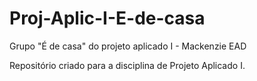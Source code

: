# Proj-Aplic-I-E-de-casa
Grupo "É de casa" do projeto aplicado I - Mackenzie EAD

Repositório criado para a disciplina de Projeto Aplicado I.

